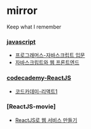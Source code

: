 # mirror
Keep what I remember

### [javascript](https://github.com/pino345/mirror/tree/master/javascript)
- [프로그래머스-자바스크립트 입문](https://programmers.co.kr/learn/courses/3)
- [자바스크립트와 웹 프론트엔드](https://programmers.co.kr/learn/courses/10)

### [codecademy-ReactJS](https://github.com/pino345/mirror/tree/master/codecademy-ReactJS)
- [코드카데미-리액트1](https://www.codecademy.com/learn/react-101)

### [ReactJS-movie]
- [ReactJS로 웹 서비스 만들기](https://programmers.co.kr/learn/courses/944)
